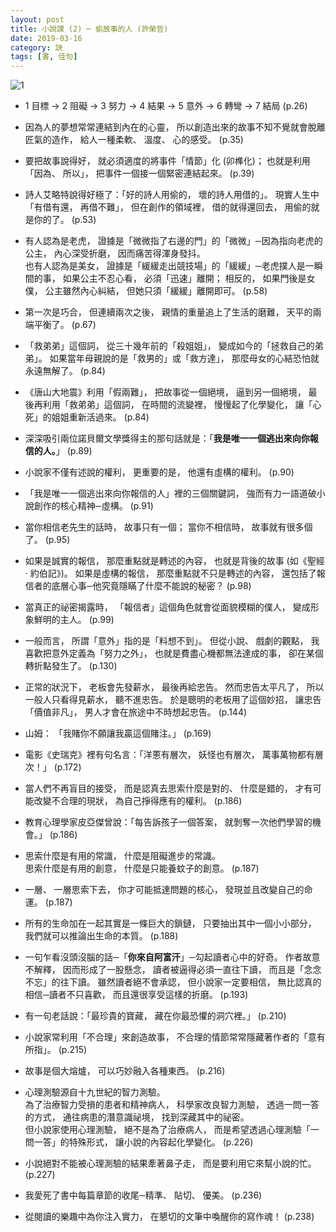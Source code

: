 ```yaml
---
layout: post
title: 小說課 (2) ─ 偷故事的人 (許榮哲)
date: 2019-03-16
category: 訣
tags: [書, 佳句]
---
```


![1](https://doltegg.github.io/egg/others/egg/noveli.jpg)

- 1 目標 → 2 阻礙 → 3 努力 → 4 結果 → 5 意外 → 6 轉彎 → 7 結局 (p.26)


- 因為人的夢想常常連結到內在的心靈，
所以創造出來的故事不知不覺就會脫離匠氣的造作，
給人一種柔軟、 溫度、 心的感受。 (p.35)

<!--more-->

- 要把故事說得好，
就必須適度的將事件「情節」化 (卯榫化)；
也就是利用「因為、 所以」，
把事件一個接一個緊密連結起來。 (p.39)


- 詩人艾略特說得好極了：「好的詩人用偷的，
壞的詩人用借的」。
現實人生中「有借有還，
再借不難」，
但在創作的領域裡，
借的就得還回去，
用偷的就是你的了。 (p.53)


- 有人認為是老虎，
證據是「微微指了右邊的門」的「微微」─因為指向老虎的公主，
內心深受折磨，
因而痛苦得渾身發抖。<br />
也有人認為是美女，
證據是「緩緩走出競技場」的「緩緩」─老虎撲人是一瞬間的事，
如果公主不忍心看，
必須「迅速」離開；
相反的，
如果門後是女僕，
公主雖然內心糾結，
但她只須「緩緩」離開即可。 (p.58)


- 第一次是巧合，
但連續兩次之後，
親情的重量追上了生活的磨難，
天平的兩端平衡了。 (p.67)


- 「救弟弟」這個詞，
從三十幾年前的「殺姐姐」，
變成如今的「拯救自己的弟弟」。
如果當年母親說的是「救男的」或「救方達」，
那麼母女的心結恐怕就永遠無解了。 (p.84)



- 《唐山大地震》利用「假兩難」，
把故事從一個絕境，
逼到另一個絕境，
最後再利用「救弟弟」這個詞，
在時間的流變裡，
慢慢起了化學變化，
讓「心死」的姐姐重新活過來。 (p.84)


- 深深吸引兩位諾貝爾文學獎得主的那句話就是：「**我是唯一一個逃出來向你報信的人。**」 (p.89)


- 小說家不僅有述說的權利，
更重要的是，
他還有虛構的權利。 (p.90)


- 「我是唯一一個逃出來向你報信的人」裡的三個關鍵詞，
強而有力一語道破小說創作的核心精神─虛構。 (p.91)


- 當你相信老先生的話時，
故事只有一個；
當你不相信時，
故事就有很多個了。 (p.95)


- 如果是誠實的報信，
那麼重點就是轉述的內容，
也就是背後的故事 (如《聖經 ‧ 約伯記》)。
如果是虛構的報信，
那麼重點就不只是轉述的內容，
還包括了報信者的底層心事─他究竟隱瞞了什麼不能說的秘密？ (p.98)


- 當真正的祕密揭露時，
「報信者」這個角色就會從面貌模糊的僕人，
變成形象鮮明的主人。 (p.99)


- 一般而言，
所謂「意外」指的是「料想不到」。
但從小說、 戲劇的觀點，
我喜歡把意外定義為「努力之外」，
也就是費盡心機都無法達成的事，
卻在某個轉折點發生了。 (p.130)


- 正常的狀況下，
老板會先發薪水，
最後再給忠告。
然而忠告太平凡了，
所以一般人只看得見薪水，
聽不進忠告。
於是聰明的老板用了這個妙招，
讓忠告「價值非凡」，
男人才會在旅途中不時想起忠告。 (p.144)


- 山姆： 「我賭你不願讓我贏這個賭注。」 (p.169)


- 電影《史瑞克》裡有句名言：「洋蔥有層次，
妖怪也有層次，
萬事萬物都有層次！」 (p.172)


- 當人們不再盲目的接受，
而是認真去思索什麼是對的、 什麼是錯的，
才有可能改變不合理的現狀，
為自己掙得應有的權利。 (p.186)


- 教育心理學家皮亞傑曾說：「每告訴孩子一個答案，
就剝奪一次他們學習的機會。」 (p.186)


- 思索什麼是有用的常識， 什麼是阻礙進步的常識。<br />
思索什麼是有用的創意， 什麼是只能養蚊子的創意。 (p.187)


- 一層、 一層思索下去，
你才可能抵達問題的核心，
發現並且改變自己的命運。 (p.187)


- 所有的生命加在一起其實是一條巨大的鎖鏈，
只要抽出其中一個小小部分，
我們就可以推論出生命的本質。 (p.188)


- 一句乍看沒頭沒腦的話─「**你來自阿富汗**」─勾起讀者心中的好奇。
作者故意不解釋，
因而形成了一股懸念，
讀者被逼得必須一直往下讀，
而且是「念念不忘」的往下讀。
雖然讀者絕不會承認，
但小說家一定要相信，
無比認真的相信─讀者不只喜歡，
而且還很享受這樣的折磨。 (p.193)


- 有一句老話說：「最珍貴的寶藏，
藏在你最恐懼的洞穴裡。」 (p.210)


- 小說家常利用「不合理」來創造故事，
不合理的情節常常隱藏著作者的「意有所指」。 (p.215)


- 故事是個大熔爐，
可以巧妙融入各種東西。 (p.216)


- 心理測驗源自十九世紀的智力測驗。<br />
為了治療智力受損的患者和精神病人，
科學家改良智力測驗，
透過一問一答的方式，
通往病患的潛意識祕境，
找到深藏其中的祕密。<br />
但小說家使用心理測驗，
絕不是為了治療病人，
而是希望透過心理測驗「一問一答」的特殊形式，
讓小說的內容起化學變化。 (p.226)


- 小說絕對不能被心理測驗的結果牽著鼻子走，
而是要利用它來幫小說的忙。 (p.227)


- 我愛死了書中每篇章節的收尾─精準、 貼切、 優美。 (p.236)


- 從閱讀的樂趣中為你注入實力，
在懇切的文筆中喚醒你的寫作魂！ (p.238)
